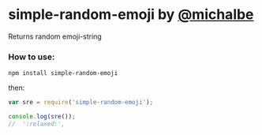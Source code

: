 # simple-random-emoji by [@michalbe](http://github.com/michalbe) #
Returns random emoji-string

### How to use: ###
```
npm install simple-random-emoji
```
then:
```javascript
var sre = require('simple-random-emoji');

console.log(sre());
//  ':relaxed:',

```

